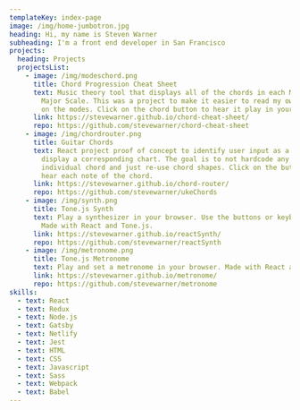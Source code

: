```yaml
---
templateKey: index-page
image: /img/home-jumbotron.jpg
heading: Hi, my name is Steven Warner
subheading: I'm a front end developer in San Francisco
projects:
  heading: Projects
  projectsList:
    - image: /img/modeschord.png
      title: Chord Progression Cheat Sheet
      text: Music theory tool that displays all of the chords in each Mode of the
        Major Scale. This was a project to make it easier to read my own notes
        on the modes. Click on the chord button to hear it play in your browser.
      link: https://stevewarner.github.io/chord-cheat-sheet/
      repo: https://github.com/stevewarner/chord-cheat-sheet
    - image: /img/chordrouter.png
      title: Guitar Chords
      text: React project proof of concept to identify user input as a valid chord and
        display a corresponding chart. The goal is to not hardcode any
        individual chord and just re-use chord shapes. Click on the buttons to
        hear each note of the chord.
      link: https://stevewarner.github.io/chord-router/
      repo: https://github.com/stevewarner/ukeChords
    - image: /img/synth.png
      title: Tone.js Synth
      text: Play a synthesizer in your browser. Use the buttons or keyboard to play.
        Made with React and Tone.js.
      link: https://stevewarner.github.io/reactSynth/
      repo: https://github.com/stevewarner/reactSynth
    - image: /img/metronome.png
      title: Tone.js Metronome
      text: Play and set a metronome in your browser. Made with React and Tone.js.
      link: https://stevewarner.github.io/metronome/
      repo: https://github.com/stevewarner/metronome
skills:
  - text: React
  - text: Redux
  - text: Node.js
  - text: Gatsby
  - text: Netlify
  - text: Jest
  - text: HTML
  - text: CSS
  - text: Javascript
  - text: Sass
  - text: Webpack
  - text: Babel
---
```

